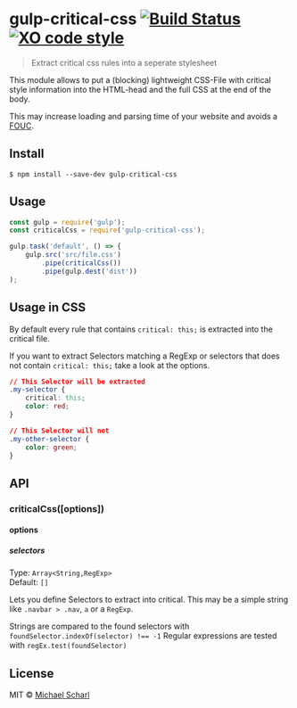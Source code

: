 # gulp-critical-css [![Build Status](https://travis-ci.org/mscharl/gulp-critical-css.svg?branch=master)](https://travis-ci.org/mscharl/gulp-critical-css) [![XO code style](https://img.shields.io/badge/code_style-XO-5ed9c7.svg)](https://github.com/sindresorhus/xo)


> Extract critical css rules into a seperate stylesheet

This module allows to put a (blocking) lightweight CSS-File with critical style
information into the HTML-head and the full CSS at the end of the body.

This may increase loading and parsing time of your website and avoids a
[FOUC](https://en.wikipedia.org/wiki/Flash_of_unstyled_content).


## Install

```
$ npm install --save-dev gulp-critical-css
```


## Usage

```js
const gulp = require('gulp');
const criticalCss = require('gulp-critical-css');

gulp.task('default', () => {
	gulp.src('src/file.css')
		.pipe(criticalCss())
		.pipe(gulp.dest('dist'))
);
```

## Usage in CSS
By default every rule that contains `critical: this;` is extracted into the critical file.

If you want to extract Selectors matching a RegExp or selectors that does not contain `critical: this;` take a look at the options.

```css
// This Selector will be extracted
.my-selector {
    critical: this;
    color: red;
}

// This Selector will not
.my-other-selector {
    color: green;
}
```

## API

### criticalCss([options])

#### options

##### selectors

Type: `Array<String,RegExp>`<br>
Default: `[]`

Lets you define Selectors to extract into critical.
This may be a simple string like `.navbar > .nav`, `a` or a `RegExp`.

Strings are compared to the found selectors with
`foundSelector.indexOf(selector) !== -1` Regular expressions are tested with
`regEx.test(foundSelector)`


## License

MIT © [Michael Scharl](https://michael.scharl.me)
